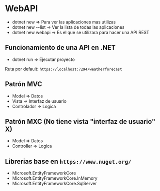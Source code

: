 # WebAPI
* dotnet new => Para ver las aplicaciones mas utilizas
* dotnet new --list => Ver la lista de todas las aplicaciones
* dotnet new webapi => Es el que se utilizara para hacer una API REST

## Funcionamiento de una API en .NET
- dotnet run => Ejecutar proyecto

Ruta por default: ```https://localhost:7294/weatherforecast```

## Patrón MVC
- Model => Datos
- Vista => Interfaz de usuario
- Controlador => Logica

## Patrón MXC (No tiene vista "interfaz de usuario" X)
- Model => Datos
- Controller => Logica

## Librerias base en ```https://www.nuget.org/```

- Microsoft.EntityFrameworkCore
- Microsoft.EntityFrameworkCore.InMemory 
- Microsoft.EntityFrameworkCore.SqlServer
